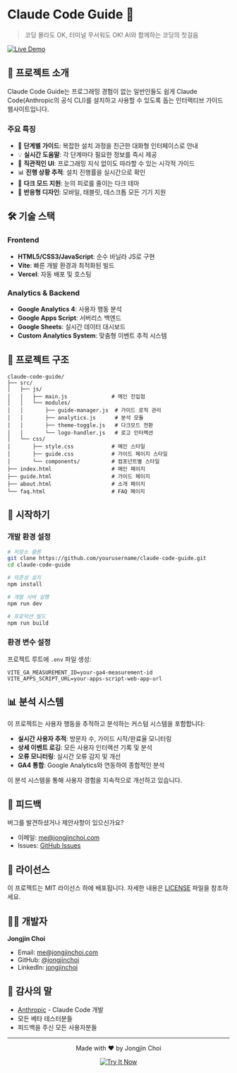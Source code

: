 # Claude Code Guide 🤖

> 코딩 몰라도 OK, 터미널 무서워도 OK! AI와 함께하는 코딩의 첫걸음

[![Live Demo](https://img.shields.io/badge/Live%20Demo-Visit%20Site-CC785C?style=for-the-badge)](https://claude-code-guide-sooty.vercel.app/)

## 🎯 프로젝트 소개

Claude Code Guide는 프로그래밍 경험이 없는 일반인들도 쉽게 Claude Code(Anthropic의 공식 CLI)를 설치하고 사용할 수 있도록 돕는 인터랙티브 가이드 웹사이트입니다.

### 주요 특징

- 🚀 **단계별 가이드**: 복잡한 설치 과정을 친근한 대화형 인터페이스로 안내
- 💡 **실시간 도움말**: 각 단계마다 필요한 정보를 즉시 제공
- 🎨 **직관적인 UI**: 프로그래밍 지식 없이도 따라할 수 있는 시각적 가이드
- 📊 **진행 상황 추적**: 설치 진행률을 실시간으로 확인
- 🌙 **다크 모드 지원**: 눈의 피로를 줄이는 다크 테마
- 📱 **반응형 디자인**: 모바일, 태블릿, 데스크톱 모든 기기 지원

## 🛠️ 기술 스택

### Frontend
- **HTML5/CSS3/JavaScript**: 순수 바닐라 JS로 구현
- **Vite**: 빠른 개발 환경과 최적화된 빌드
- **Vercel**: 자동 배포 및 호스팅

### Analytics & Backend
- **Google Analytics 4**: 사용자 행동 분석
- **Google Apps Script**: 서버리스 백엔드
- **Google Sheets**: 실시간 데이터 대시보드
- **Custom Analytics System**: 맞춤형 이벤트 추적 시스템

## 📂 프로젝트 구조

```
claude-code-guide/
├── src/
│   ├── js/
│   │   ├── main.js              # 메인 진입점
│   │   └── modules/
│   │       ├── guide-manager.js  # 가이드 로직 관리
│   │       ├── analytics.js      # 분석 모듈
│   │       ├── theme-toggle.js   # 다크모드 전환
│   │       └── logo-handler.js   # 로고 인터랙션
│   └── css/
│       ├── style.css            # 메인 스타일
│       ├── guide.css            # 가이드 페이지 스타일
│       └── components/          # 컴포넌트별 스타일
├── index.html                   # 메인 페이지
├── guide.html                   # 가이드 페이지
├── about.html                   # 소개 페이지
└── faq.html                     # FAQ 페이지
```

## 🚀 시작하기

### 개발 환경 설정

```bash
# 저장소 클론
git clone https://github.com/yourusername/claude-code-guide.git
cd claude-code-guide

# 의존성 설치
npm install

# 개발 서버 실행
npm run dev

# 프로덕션 빌드
npm run build
```

### 환경 변수 설정

프로젝트 루트에 `.env` 파일 생성:

```env
VITE_GA_MEASUREMENT_ID=your-ga4-measurement-id
VITE_APPS_SCRIPT_URL=your-apps-script-web-app-url
```

## 📊 분석 시스템

이 프로젝트는 사용자 행동을 추적하고 분석하는 커스텀 시스템을 포함합니다:

- **실시간 사용자 추적**: 방문자 수, 가이드 시작/완료율 모니터링
- **상세 이벤트 로깅**: 모든 사용자 인터랙션 기록 및 분석
- **오류 모니터링**: 실시간 오류 감지 및 개선
- **GA4 통합**: Google Analytics와 연동하여 종합적인 분석

이 분석 시스템을 통해 사용자 경험을 지속적으로 개선하고 있습니다.

## 💌 피드백

버그를 발견하셨거나 제안사항이 있으신가요?
- 이메일: me@jongjinchoi.com
- Issues: [GitHub Issues](https://github.com/jongjinchoi/claude-code-guide/issues)

## 📝 라이선스

이 프로젝트는 MIT 라이선스 하에 배포됩니다. 자세한 내용은 [LICENSE](LICENSE) 파일을 참조하세요.

## 👨‍💻 개발자

**Jongjin Choi**
- Email: me@jongjinchoi.com
- GitHub: [@jongjinchoi](https://github.com/jongjinchoi)
- LinkedIn: [jongjinchoi](https://www.linkedin.com/in/jongjinchoi/)

## 🙏 감사의 말

- [Anthropic](https://www.anthropic.com/) - Claude Code 개발
- 모든 베타 테스터분들
- 피드백을 주신 모든 사용자분들

---

<p align="center">
  Made with ❤️ by Jongjin Choi
</p>

<p align="center">
  <a href="https://claude-code-guide-sooty.vercel.app/">
    <img src="https://img.shields.io/badge/🚀%20Try%20It%20Now-CC785C?style=for-the-badge" alt="Try It Now">
  </a>
</p>